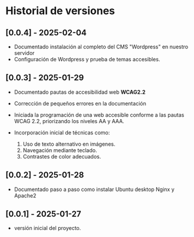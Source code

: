# Historial de versiones

## [0.0.4] - 2025-02-04
- Documentado instalación al completo del CMS "Wordpress" en nuestro servidor
- Configuración de Wordpress y prueba de temas accesibles.

## [0.0.3] - 2025-01-29
- Documentado pautas de accesibilidad web **WCAG2.2**
- Corrección de pequeños errores en la documentación
- Iniciada la programación de una web accesible conforme a las pautas WCAG 2.2, priorizando los niveles AA y AAA.

- Incorporación inicial de técnicas como:
  1. Uso de texto alternativo en imágenes.
  2. Navegación mediante teclado.
  3. Contrastes de color adecuados.

## [0.0.2] - 2025-01-28
- Documentado paso a paso como instalar Ubuntu desktop Nginx y Apache2

## [0.0.1] - 2025-01-27
- versión inicial del proyecto.
